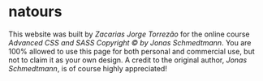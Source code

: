 # natours
This website was built by *Zacarias Jorge Torrezão* for the online course *Advanced CSS and SASS* *Copyright © by Jonas Schmedtmann*. You are 100% allowed to use this page for both personal and commercial use, but not to claim it as your own design. A credit to the original author, *Jonas Schmedtmann*, is of course highly appreciated!
